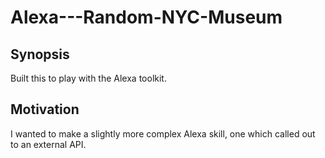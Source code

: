 # Alexa---Random-NYC-Museum

## Synopsis

Built this to play with the Alexa toolkit.

## Motivation

I wanted to make a slightly more complex Alexa skill, one which called out to an external API.

